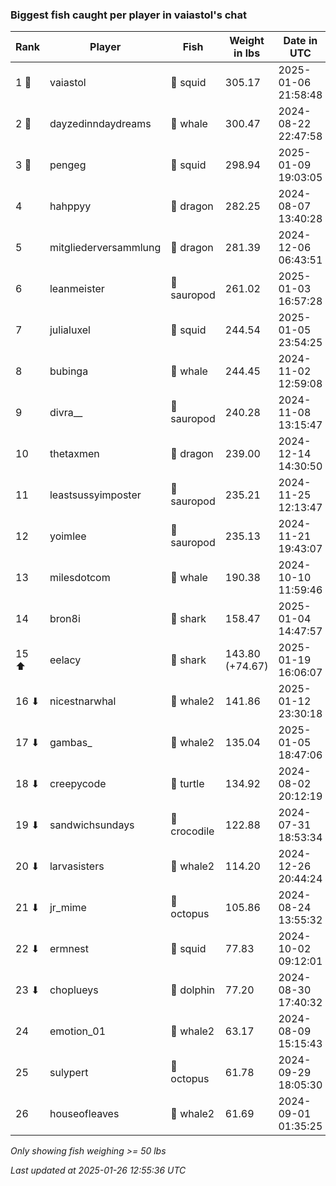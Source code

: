 ### Biggest fish caught per player in vaiastol's chat
| Rank | Player | Fish | Weight in lbs | Date in UTC |
|------|--------|-----------|---------|-----|
| 1 🥇  | vaiastol | 🦑 squid | 305.17 | 2025-01-06 21:58:48 |
| 2 🥈  | dayzedinndaydreams | 🐳 whale | 300.47 | 2024-08-22 22:47:58 |
| 3 🥉  | pengeg | 🦑 squid | 298.94 | 2025-01-09 19:03:05 |
| 4  | hahppyy | 🐉 dragon | 282.25 | 2024-08-07 13:40:28 |
| 5  | mitgliederversammlung | 🐉 dragon | 281.39 | 2024-12-06 06:43:51 |
| 6  | leanmeister | 🦕 sauropod | 261.02 | 2025-01-03 16:57:28 |
| 7  | julialuxel | 🦑 squid | 244.54 | 2025-01-05 23:54:25 |
| 8  | bubinga | 🐳 whale | 244.45 | 2024-11-02 12:59:08 |
| 9  | divra__ | 🦕 sauropod | 240.28 | 2024-11-08 13:15:47 |
| 10  | thetaxmen | 🐉 dragon | 239.00 | 2024-12-14 14:30:50 |
| 11  | leastsussyimposter | 🦕 sauropod | 235.21 | 2024-11-25 12:13:47 |
| 12  | yoimlee | 🦕 sauropod | 235.13 | 2024-11-21 19:43:07 |
| 13  | milesdotcom | 🐳 whale | 190.38 | 2024-10-10 11:59:46 |
| 14  | bron8i | 🦈 shark | 158.47 | 2025-01-04 14:47:57 |
| 15 ⬆ | eelacy | 🦈 shark | 143.80 (+74.67) | 2025-01-19 16:06:07 |
| 16 ⬇ | nicestnarwhal | 🐋 whale2 | 141.86 | 2025-01-12 23:30:18 |
| 17 ⬇ | gambas_ | 🐋 whale2 | 135.04 | 2025-01-05 18:47:06 |
| 18 ⬇ | creepycode | 🐢 turtle | 134.92 | 2024-08-02 20:12:19 |
| 19 ⬇ | sandwichsundays | 🐊 crocodile | 122.88 | 2024-07-31 18:53:34 |
| 20 ⬇ | larvasisters | 🐋 whale2 | 114.20 | 2024-12-26 20:44:24 |
| 21 ⬇ | jr_mime | 🐙 octopus | 105.86 | 2024-08-24 13:55:32 |
| 22 ⬇ | ermnest | 🦑 squid | 77.83 | 2024-10-02 09:12:01 |
| 23 ⬇ | choplueys | 🐬 dolphin | 77.20 | 2024-08-30 17:40:32 |
| 24  | emotion_01 | 🐋 whale2 | 63.17 | 2024-08-09 15:15:43 |
| 25  | sulypert | 🐙 octopus | 61.78 | 2024-09-29 18:05:30 |
| 26  | houseofleaves | 🐋 whale2 | 61.69 | 2024-09-01 01:35:25 |

_Only showing fish weighing >= 50 lbs_

_Last updated at 2025-01-26 12:55:36 UTC_